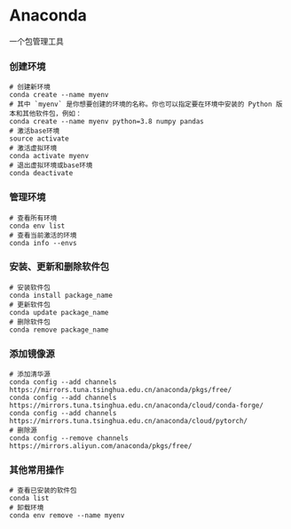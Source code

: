 # Anaconda

一个包管理工具

### 创建环境

```shell
# 创建新环境
conda create --name myenv
# 其中 `myenv` 是你想要创建的环境的名称。你也可以指定要在环境中安装的 Python 版本和其他软件包，例如：
conda create --name myenv python=3.8 numpy pandas
# 激活base环境
source activate
# 激活虚拟环境
conda activate myenv
# 退出虚拟环境或base环境
conda deactivate
```

### 管理环境

```shell
# 查看所有环境
conda env list
# 查看当前激活的环境
conda info --envs
```

### 安装、更新和删除软件包

```shell
# 安装软件包
conda install package_name
# 更新软件包
conda update package_name
# 删除软件包
conda remove package_name
```

### 添加镜像源

```shell
# 添加清华源
conda config --add channels https://mirrors.tuna.tsinghua.edu.cn/anaconda/pkgs/free/
conda config --add channels https://mirrors.tuna.tsinghua.edu.cn/anaconda/cloud/conda-forge/
conda config --add channels https://mirrors.tuna.tsinghua.edu.cn/anaconda/cloud/pytorch/
# 删除源
conda config --remove channels https://mirrors.aliyun.com/anaconda/pkgs/free/
```

### 其他常用操作

```shell
# 查看已安装的软件包
conda list
# 卸载环境
conda env remove --name myenv
```
